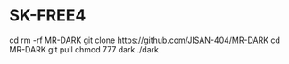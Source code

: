 # SK-FREE4

cd
rm -rf  MR-DARK
git clone https://github.com/JISAN-404/MR-DARK
cd MR-DARK
git pull
chmod 777 dark
./dark
